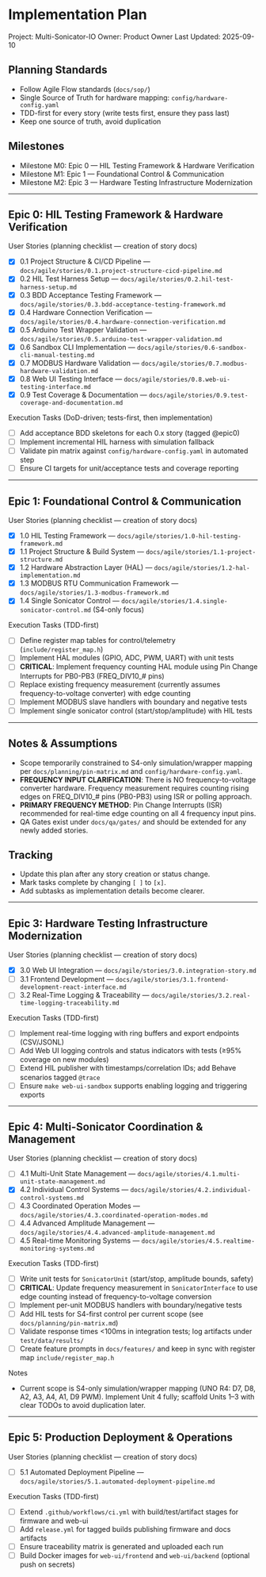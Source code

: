 # Implementation Plan

Project: Multi-Sonicator-IO
Owner: Product Owner
Last Updated: 2025-09-10

## Planning Standards

- Follow Agile Flow standards (`docs/sop/`)
- Single Source of Truth for hardware mapping: `config/hardware-config.yaml`
- TDD-first for every story (write tests first, ensure they pass last)
- Keep one source of truth, avoid duplication

## Milestones

- Milestone M0: Epic 0 — HIL Testing Framework & Hardware Verification
- Milestone M1: Epic 1 — Foundational Control & Communication
- Milestone M2: Epic 3 — Hardware Testing Infrastructure Modernization

---

## Epic 0: HIL Testing Framework & Hardware Verification

User Stories (planning checklist — creation of story docs)
- [x] 0.1 Project Structure & CI/CD Pipeline — `docs/agile/stories/0.1.project-structure-cicd-pipeline.md`
- [x] 0.2 HIL Test Harness Setup — `docs/agile/stories/0.2.hil-test-harness-setup.md`
- [x] 0.3 BDD Acceptance Testing Framework — `docs/agile/stories/0.3.bdd-acceptance-testing-framework.md`
- [x] 0.4 Hardware Connection Verification — `docs/agile/stories/0.4.hardware-connection-verification.md`
- [x] 0.5 Arduino Test Wrapper Validation — `docs/agile/stories/0.5.arduino-test-wrapper-validation.md`
- [x] 0.6 Sandbox CLI Implementation — `docs/agile/stories/0.6-sandbox-cli-manual-testing.md`
- [x] 0.7 MODBUS Hardware Validation — `docs/agile/stories/0.7.modbus-hardware-validation.md`
- [x] 0.8 Web UI Testing Interface — `docs/agile/stories/0.8.web-ui-testing-interface.md`
- [x] 0.9 Test Coverage & Documentation — `docs/agile/stories/0.9.test-coverage-and-documentation.md`

Execution Tasks (DoD-driven; tests-first, then implementation)
- [ ] Add acceptance BDD skeletons for each 0.x story (tagged @epic0)
- [ ] Implement incremental HIL harness with simulation fallback
- [ ] Validate pin matrix against `config/hardware-config.yaml` in automated step
- [ ] Ensure CI targets for unit/acceptance tests and coverage reporting

---

## Epic 1: Foundational Control & Communication

User Stories (planning checklist — creation of story docs)
- [x] 1.0 HIL Testing Framework — `docs/agile/stories/1.0-hil-testing-framework.md`
- [x] 1.1 Project Structure & Build System — `docs/agile/stories/1.1-project-structure.md`
- [x] 1.2 Hardware Abstraction Layer (HAL) — `docs/agile/stories/1.2-hal-implementation.md`
- [x] 1.3 MODBUS RTU Communication Framework — `docs/agile/stories/1.3-modbus-framework.md`
- [x] 1.4 Single Sonicator Control — `docs/agile/stories/1.4.single-sonicator-control.md` (S4-only focus)

Execution Tasks (TDD-first)
- [ ] Define register map tables for control/telemetry (`include/register_map.h`)
- [ ] Implement HAL modules (GPIO, ADC, PWM, UART) with unit tests
- [ ] **CRITICAL**: Implement frequency counting HAL module using Pin Change Interrupts for PB0-PB3 (FREQ_DIV10_# pins)
- [ ] Replace existing frequency measurement (currently assumes frequency-to-voltage converter) with edge counting
- [ ] Implement MODBUS slave handlers with boundary and negative tests
- [ ] Implement single sonicator control (start/stop/amplitude) with HIL tests

---

## Notes & Assumptions

- Scope temporarily constrained to S4-only simulation/wrapper mapping per `docs/planning/pin-matrix.md` and `config/hardware-config.yaml`.
- **FREQUENCY INPUT CLARIFICATION**: There is NO frequency-to-voltage converter hardware. Frequency measurement requires counting rising edges on FREQ_DIV10_# pins (PB0-PB3) using ISR or polling approach.
- **PRIMARY FREQUENCY METHOD**: Pin Change Interrupts (ISR) recommended for real-time edge counting on all 4 frequency input pins.
- QA Gates exist under `docs/qa/gates/` and should be extended for any newly added stories.

## Tracking

- Update this plan after any story creation or status change.
- Mark tasks complete by changing `[ ]` to `[x]`.
- Add subtasks as implementation details become clearer.

---

## Epic 3: Hardware Testing Infrastructure Modernization

User Stories (planning checklist — creation of story docs)
- [x] 3.0 Web UI Integration — `docs/agile/stories/3.0.integration-story.md`
- [ ] 3.1 Frontend Development — `docs/agile/stories/3.1.frontend-development-react-interface.md`
- [ ] 3.2 Real-Time Logging & Traceability — `docs/agile/stories/3.2.real-time-logging-traceability.md`

Execution Tasks (TDD-first)
- [ ] Implement real-time logging with ring buffers and export endpoints (CSV/JSONL)
- [ ] Add Web UI logging controls and status indicators with tests (≥95% coverage on new modules)
- [ ] Extend HIL publisher with timestamps/correlation IDs; add Behave scenarios tagged `@trace`
- [ ] Ensure `make web-ui-sandbox` supports enabling logging and triggering exports

---

## Epic 4: Multi-Sonicator Coordination & Management

User Stories (planning checklist — creation of story docs)
- [ ] 4.1 Multi-Unit State Management — `docs/agile/stories/4.1.multi-unit-state-management.md`
- [x] 4.2 Individual Control Systems — `docs/agile/stories/4.2.individual-control-systems.md`
- [ ] 4.3 Coordinated Operation Modes — `docs/agile/stories/4.3.coordinated-operation-modes.md`
- [ ] 4.4 Advanced Amplitude Management — `docs/agile/stories/4.4.advanced-amplitude-management.md`
- [ ] 4.5 Real-time Monitoring Systems — `docs/agile/stories/4.5.realtime-monitoring-systems.md`

Execution Tasks (TDD-first)
- [ ] Write unit tests for `SonicatorUnit` (start/stop, amplitude bounds, safety)
- [ ] **CRITICAL**: Update frequency measurement in `SonicatorInterface` to use edge counting instead of frequency-to-voltage conversion
- [ ] Implement per-unit MODBUS handlers with boundary/negative tests
- [ ] Add HIL tests for S4-first control per current scope (see `docs/planning/pin-matrix.md`)
- [ ] Validate response times <100ms in integration tests; log artifacts under `test/data/results/`
- [ ] Create feature prompts in `docs/features/` and keep in sync with register map `include/register_map.h`

Notes
- Current scope is S4-only simulation/wrapper mapping (UNO R4: D7, D8, A2, A3, A4, A1, D9 PWM). Implement Unit 4 fully; scaffold Units 1–3 with clear TODOs to avoid duplication later.

---

## Epic 5: Production Deployment & Operations

User Stories (planning checklist — creation of story docs)
- [ ] 5.1 Automated Deployment Pipeline — `docs/agile/stories/5.1.automated-deployment-pipeline.md`

Execution Tasks (TDD-first)
- [ ] Extend `.github/workflows/ci.yml` with build/test/artifact stages for firmware and web-ui
- [ ] Add `release.yml` for tagged builds publishing firmware and docs artifacts
- [ ] Ensure traceability matrix is generated and uploaded each run
- [ ] Build Docker images for `web-ui/frontend` and `web-ui/backend` (optional push on secrets)
